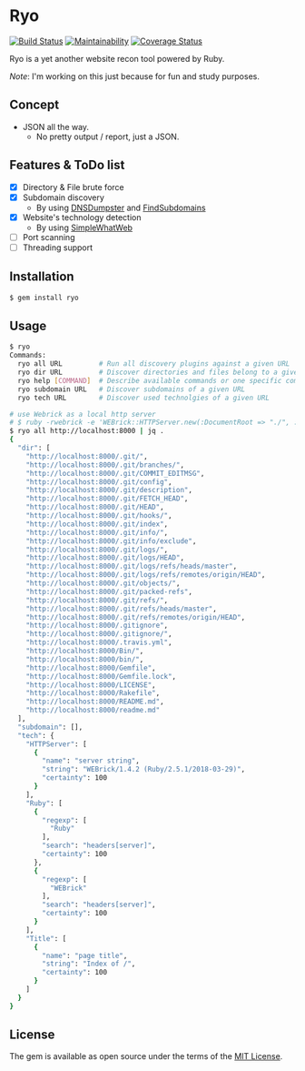 # Ryo

[![Build Status](https://travis-ci.org/ninoseki/ryo.svg?branch=master)](https://travis-ci.org/ninoseki/ryo)
[![Maintainability](https://api.codeclimate.com/v1/badges/7e5f124034cd51768567/maintainability)](https://codeclimate.com/github/ninoseki/ryo/maintainability)
[![Coverage Status](https://coveralls.io/repos/github/ninoseki/ryo/badge.svg)](https://coveralls.io/github/ninoseki/ryo)

Ryo is a yet another website recon tool powered by Ruby.

*Note*: I'm working on this just because for fun and study purposes.

## Concept

- JSON all the way.
  - No pretty output / report, just a JSON.

## Features & ToDo list

- [x] Directory & File brute force
- [x] Subdomain discovery
  - By using [DNSDumpster](https://dnsdumpster.com/) and [FindSubdomains](https://findsubdomains.com/)
- [x] Website's technology detection
  - By using [SimpleWhatWeb](https://github.com/ninoseki/SimpleWhatWeb)
- [ ] Port scanning
- [ ] Threading support

## Installation

```sh
$ gem install ryo
```

## Usage

```sh
$ ryo
Commands:
  ryo all URL         # Run all discovery plugins against a given URL
  ryo dir URL         # Discover directories and files belong to a given URL
  ryo help [COMMAND]  # Describe available commands or one specific command
  ryo subdomain URL   # Discover subdomains of a given URL
  ryo tech URL        # Discover used technolgies of a given URL
```

```sh
# use Webrick as a local http server
# $ ruby -rwebrick -e 'WEBrick::HTTPServer.new(:DocumentRoot => "./", :Port => 8000).start'
$ ryo all http://localhost:8000 | jq .
{
  "dir": [
    "http://localhost:8000/.git/",
    "http://localhost:8000/.git/branches/",
    "http://localhost:8000/.git/COMMIT_EDITMSG",
    "http://localhost:8000/.git/config",
    "http://localhost:8000/.git/description",
    "http://localhost:8000/.git/FETCH_HEAD",
    "http://localhost:8000/.git/HEAD",
    "http://localhost:8000/.git/hooks/",
    "http://localhost:8000/.git/index",
    "http://localhost:8000/.git/info/",
    "http://localhost:8000/.git/info/exclude",
    "http://localhost:8000/.git/logs/",
    "http://localhost:8000/.git/logs/HEAD",
    "http://localhost:8000/.git/logs/refs/heads/master",
    "http://localhost:8000/.git/logs/refs/remotes/origin/HEAD",
    "http://localhost:8000/.git/objects/",
    "http://localhost:8000/.git/packed-refs",
    "http://localhost:8000/.git/refs/",
    "http://localhost:8000/.git/refs/heads/master",
    "http://localhost:8000/.git/refs/remotes/origin/HEAD",
    "http://localhost:8000/.gitignore",
    "http://localhost:8000/.gitignore/",
    "http://localhost:8000/.travis.yml",
    "http://localhost:8000/Bin/",
    "http://localhost:8000/bin/",
    "http://localhost:8000/Gemfile",
    "http://localhost:8000/Gemfile.lock",
    "http://localhost:8000/LICENSE",
    "http://localhost:8000/Rakefile",
    "http://localhost:8000/README.md",
    "http://localhost:8000/readme.md"
  ],
  "subdomain": [],
  "tech": {
    "HTTPServer": [
      {
        "name": "server string",
        "string": "WEBrick/1.4.2 (Ruby/2.5.1/2018-03-29)",
        "certainty": 100
      }
    ],
    "Ruby": [
      {
        "regexp": [
          "Ruby"
        ],
        "search": "headers[server]",
        "certainty": 100
      },
      {
        "regexp": [
          "WEBrick"
        ],
        "search": "headers[server]",
        "certainty": 100
      }
    ],
    "Title": [
      {
        "name": "page title",
        "string": "Index of /",
        "certainty": 100
      }
    ]
  }
}
```

## License

The gem is available as open source under the terms of the [MIT License](https://opensource.org/licenses/MIT).
